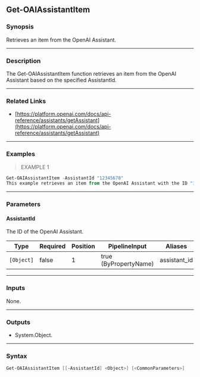 Get-OAIAssistantItem
--------------------

### Synopsis
Retrieves an item from the OpenAI Assistant.

---

### Description

The Get-OAIAssistantItem function retrieves an item from the OpenAI Assistant based on the specified AssistantId.

---

### Related Links
* [https://platform.openai.com/docs/api-reference/assistants/getAssistant](https://platform.openai.com/docs/api-reference/assistants/getAssistant)

---

### Examples
> EXAMPLE 1

```PowerShell
Get-OAIAssistantItem -AssistantId "12345678"
This example retrieves an item from the OpenAI Assistant with the ID "12345678".
```

---

### Parameters
#### **AssistantId**
The ID of the OpenAI Assistant.

|Type      |Required|Position|PipelineInput        |Aliases     |
|----------|--------|--------|---------------------|------------|
|`[Object]`|false   |1       |true (ByPropertyName)|assistant_id|

---

### Inputs
None.

---

### Outputs
* System.Object.

---

### Syntax
```PowerShell
Get-OAIAssistantItem [[-AssistantId] <Object>] [<CommonParameters>]
```

